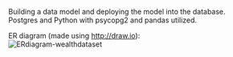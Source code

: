 Building a data model and deploying the model into the database.  
Postgres and Python with psycopg2 and pandas utilized.

ER diagram (made using http://draw.io):    
![ERdiagram-wealthdataset](https://user-images.githubusercontent.com/35755621/230672768-1d821c0b-b1ff-41d8-aa02-c1329002e1da.JPG)
